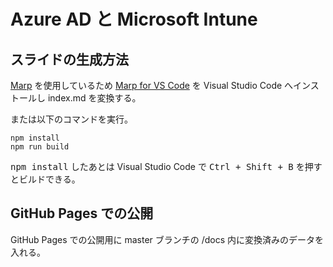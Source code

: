 # Azure AD と Microsoft Intune

## スライドの生成方法

[Marp](https://marp.app/) を使用しているため
[Marp for VS Code](https://marketplace.visualstudio.com/items?itemName=marp-team.marp-vscode)
を Visual Studio Code へインストールし
index.md を変換する。

または以下のコマンドを実行。

    npm install
    npm run build

<kbd>npm install</kbd> したあとは Visual Studio Code で
<kbd>Ctrl + Shift + B</kbd> を押すとビルドできる。

## GitHub Pages での公開

GitHub Pages での公開用に master ブランチの
/docs 内に変換済みのデータを入れる。
